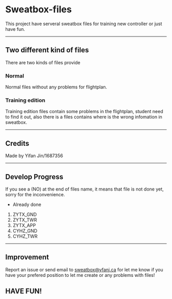 # **Sweatbox-files**

This project have serveral sweatbox files for training new controller or just have fun.

---

## **Two different kind of files**

There are two kinds of files provide

### Normal

Normal files without any problems for flightplan.

### Training edition

Training edition files contain some problems in the flightplan, student need to find it out, also there is a files contains where is the wrong infomation in sweatbox.

---

## **Credits**
Made by Yifan Jin/1687356

---

## **Develop Progress**
If you see a (NO) at the end of files name, it means that file is not done yet, sorry for the inconvenience.

- Already done
1. ZYTX_GND
2. ZYTX_TWR
3. ZYTX_APP
4. CYHZ_GND
5. CYHZ_TWR

---

## **Improvement**
Report an issue or send email to sweatbox@yfanj.ca for let me know if you have your prefered position to let me create or any problems with files!

## **HAVE FUN!**